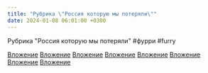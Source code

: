 ```yaml
---
title: "Рубрика \"Россия которую мы потеряли\""
date: 2024-01-08 06:01:00 +0300
---
```


Рубрика "Россия которую мы потеряли"
#фурри #furry


[Вложение](/assets/vk_photos/1/Rn8gDz0bQ1k.jpg)
[Вложение](/assets/vk_photos/2/qJdoJfe5FBE.jpg)
[Вложение](/assets/vk_photos/2/Jw3IrZmz508.jpg)
[Вложение](/assets/vk_photos/1/yO2nphRdP9M.jpg)
[Вложение](/assets/vk_photos/1/bMUmNwlcEz8.jpg)
[Вложение](/assets/vk_photos/2/BibX0YFFJ4Q.jpg)
[Вложение](/assets/vk_photos/1/aqWnEH3wzXY.jpg)
[Вложение](/assets/vk_photos/2/oCffro0aKfw.jpg)
